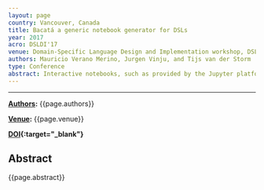 ```yaml
---
layout: page
country: Vancouver, Canada
title: Bacatá a generic notebook generator for DSLs
year: 2017
acro: DSLDI'17
venue: Domain-Specific Language Design and Implementation workshop, DSLDI'17
authors: Mauricio Verano Merino, Jurgen Vinju, and Tijs van der Storm
type: Conference
abstract: Interactive notebooks, such as provided by the Jupyter platform, are gaining traction in scienti c computing, data science, and machine learning. Developing a Jupyter kernel machinery for a new language, however, requires considerable e ort. In this extended abstract, we present Bacatá, a language-parametric bridge between Jupyter and the Rascal language workbench [3]. Reusing existing language components, such as a parsers, interpreters, Read-Eval-Print Loop (REPLs) and autocomplete, Bacatá generates a Jupyter kernel machinery so that the DSL can be used in notebook form. We sketch the architecture of Bacatá and demonstrate it in action using a DSL for image processing, called Amalga.
---
```


---

**[Authors](#):** {{page.authors}}

**[Venue](#):** {{page.venue}}

**[DOI]({{page.doi}}){:target="_blank"}** 

## Abstract
{{page.abstract}}